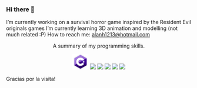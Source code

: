### Hi there 👋

I’m currently working on a survival horror game inspired by the Resident Evil originals games
I’m currently learning 3D animation and modelling (not much related :P)
How to reach me: alanh1213@hotmail.com


<p align="center">A summary of my programming skills.</p>

<p align="center">
  <img src='https://raw.githubusercontent.com/alanh1213/alanh1213/main/skills/csharp.png' height='42px'/>
  <img src='https://raw.githubusercontent.com/sammwyy/sammwyy/master/skills/css.png' height='42px'/>
  <img src='https://raw.githubusercontent.com/sammwyy/sammwyy/master/skills/html.png' height='42px'>
  <img src='https://raw.githubusercontent.com/sammwyy/sammwyy/master/skills/javascript.jpg' height='42px'>
  <img src='https://raw.githubusercontent.com/sammwyy/sammwyy/master/skills/python.png' height='42px'>
  <img src='https://raw.githubusercontent.com/sammwyy/sammwyy/master/skills/unity.png' height='42px'>
</p>


Gracias por la visita!
